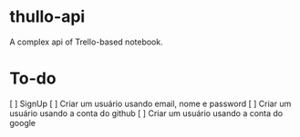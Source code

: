 # thullo-api

A complex api of Trello-based notebook.

# To-do

[ ] SignUp
[ ] Criar um usuário usando email, nome e password
[ ] Criar um usuário usando a conta do github
[ ] Criar um usuário usando a conta do google
